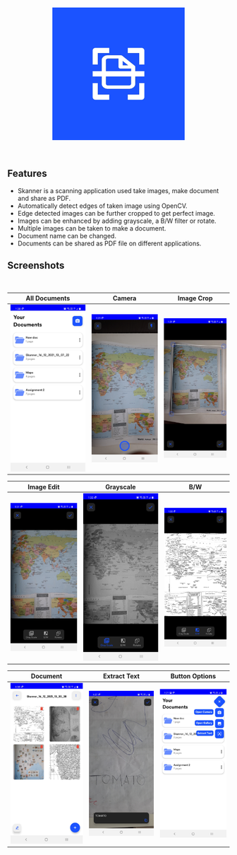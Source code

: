 <br/>
  <p align="center"><img src="screenshots/launcher_icon.jpg" height="300" /></p>
<br/>

## Features
- Skanner is a scanning application used take images, make document and share as PDF.
- Automatically detect edges of taken image using OpenCV.
- Edge detected images can be further cropped to get perfect image.
- Images can be enhanced by adding grayscale, a B/W filter or rotate.
- Multiple images can be taken to make a document.
- Document name can be changed.
- Documents can be shared as PDF file on different applications.

## Screenshots
</br>

|   All Documents    | Camera    |   Image Crop  
|---	|---	|---
|  ![](https://github.com/jaym21/Skanner/blob/main/screenshots/screenshot1.jpg)    |  ![](https://github.com/jaym21/Skanner/blob/main/screenshots/screenshot2.jpg)    |   ![](https://github.com/jaym21/Skanner/blob/main/screenshots/screenshot3.jpg)    

|   Image Edit    | Grayscale    |   B/W  
|---	|---	|---
|  ![](https://github.com/jaym21/Skanner/blob/main/screenshots/screenshot4.jpg)    |  ![](https://github.com/jaym21/Skanner/blob/main/screenshots/screenshot5.jpg)    |   ![](https://github.com/jaym21/Skanner/blob/main/screenshots/screenshot6.jpg)  

|   Document    |  Extract Text  |   Button Options 
|---	|---	|---
|  ![](https://github.com/jaym21/Skanner/blob/main/screenshots/screenshot7.jpg)    |  ![](https://github.com/jaym21/Skanner/blob/main/screenshots/screenshot8.jpg)    |   ![](https://github.com/jaym21/Skanner/blob/main/screenshots/screenshot9.jpg)

